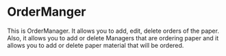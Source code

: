 # OrderManger

This is OrderManager. It allows you to add, edit, delete orders of the paper. Also, it allows you to add or delete Managers that are ordering paper and it allows you to add or delete paper material that will be ordered.
